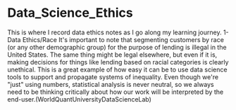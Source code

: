 # Data_Science_Ethics

This is where I record data ethics notes as I go along my learning journey.
1-Data Ethics/Race
 It's important to note that segmenting customers by race (or any other demographic group) for the purpose of lending is illegal in the United States.
The same thing might be legal elsewhere, but even if it is, making decisions for things like lending based on racial categories is clearly unethical.
This is a great example of how easy it can be to use data science tools to support and propagate systems of inequality. Even though we're "just" using numbers, 
statistical analysis is never neutral, so we always need to be thinking critically about how our work will be interpreted by the end-user.(WorldQuantUniversityDataScienceLab)
